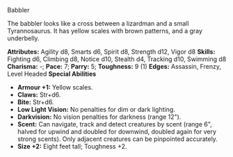 Babbler

The babbler looks like a cross between a lizardman and a small
Tyrannosaurus. It has yellow scales with brown patterns, and a gray
underbelly.

**Attributes:** Agility d8, Smarts d6, Spirit d8, Strength d12, Vigor
d8
**Skills:** Fighting d6, Climbing d8, Notice d10, Stealth d4, Tracking
d10, Swimming d8
**Charisma:** -; **Pace:** 7; **Parry:** 5; **Toughness:** 9 (1)
**Edges:** Assassin, Frenzy, Level Headed
**Special Abilities**
- **Armour +1:** Yellow scales.
- **Claws:** Str+d6.
- **Bite:** Str+d6.
- **Low Light Vision:** No penalties for dim or dark lighting.
- **Darkvision:** No vision penalties for darkness (range 12").
- **Scent:** Can navigate, track and detect creatures by scent (range
6", halved for upwind and doubled for downwind, doubled again for very
strong scents). Only adjacent creatures can be pinpointed accurately.
- **Size +2:** Eight feet tall; Toughness +2.

